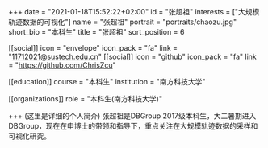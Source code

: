 +++
date = "2021-01-18T15:52:22+02:00"
id = "张超祖"
interests = ["大规模轨迹数据的可视化"]
name = "张超祖"
portrait = "portraits/chaozu.jpg"
short_bio = "本科生"
title = "张超祖"
sort_position = 6

[[social]]
    icon = "envelope"
    icon_pack = "fa"
    link = "11712021@sustech.edu.cn"
[[social]]
    icon = "github"
    icon_pack = "fa"
    link = "https://github.com/ChrisZcu"

[[education]]
    course = "本科生"
    institution = "南方科技大学"

[[organizations]]
    role = "本科生(南方科技大学)"

+++
(这里是详细的个人简介)
张超祖是DBGroup 2017级本科生，大二暑期进入DBGroup，现在在申博士的带领和指导下，重点关注在大规模轨迹数据的采样和可视化研究。
